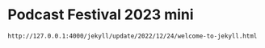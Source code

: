 # Podcast Festival 2023 mini

`http://127.0.0.1:4000/jekyll/update/2022/12/24/welcome-to-jekyll.html`